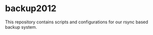 backup2012
==========

This repository contains scripts and configurations for our rsync based
backup system.
